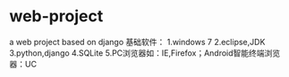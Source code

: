 # web-project
a web project based on django
基础软件：
1.windows 7
2.eclipse,JDK
3.python,django
4.SQLite
5.PC浏览器如：IE,Firefox；Android智能终端浏览器：UC
